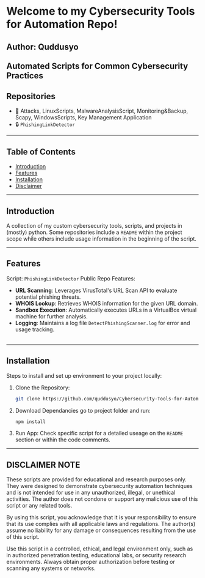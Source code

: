 # Welcome to my Cybersecurity Tools for Automation Repo!
**Author: Quddusyo**<br/>
<br/>
Automated Scripts for Common Cybersecurity Practices
---

## Repositories
- 📜 Attacks, LinuxScripts, MalwareAnalysisScript, Monitoring&Backup, Scapy, WindowsScripts, Key Management Application
- 🔒 `PhishingLinkDetector`
---

## Table of Contents
- [Introduction](#introduction)
- [Features](#features)
- [Installation](#installation)
- [Disclaimer](#disclaimer)

---

## Introduction
A collection of my custom cybersecurity tools, scripts, and projects in (mostly) python.
Some repositories include a `README` within the project scope while others include usage information 
in the beginning of the script.

---

## Features
Script: `PhishingLinkDetector` Public Repo
Features:
- **URL Scanning**: Leverages VirusTotal's URL Scan API to evaluate potential phishing threats.
- **WHOIS Lookup**: Retrieves WHOIS information for the given URL domain.
- **Sandbox Execution**: Automatically executes URLs in a VirtualBox virtual machine for further analysis.
- **Logging**: Maintains a log file `DetectPhishingScanner.log` for error and usage tracking.<br/><br/>

---

## Installation
Steps to install and set up environment to your project locally:

1. Clone the Repository:
   ```bash
   git clone https://github.com/quddusyo/Cybersecurity-Tools-for-Automation.git

2. Download Dependancies go to project folder and run:
   ```bash
   npm install

3. Run App:
   Check specific script for a detailed useage on the `README` section or within the code comments.

---

## DISCLAIMER NOTE
These scripts are provided for educational and research purposes only. They were designed to demonstrate cybersecurity automation techniques and is not intended for use in any unauthorized, illegal, or unethical activities. The author does not condone or support any malicious use of this script or any related tools.

By using this script, you acknowledge that it is your responsibility to ensure that its use complies with all applicable laws and regulations. The author(s) assume no liability for any damage or consequences resulting from the use of this script.

Use this script in a controlled, ethical, and legal environment only, such as in authorized penetration testing, educational labs, or security research environments. Always obtain proper authorization before testing or scanning any systems or networks.
